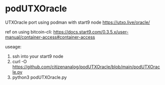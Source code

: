 # podUTXOracle
UTXOracle port using podman with start9 node https://utxo.live/oracle/

ref on using bitcoin-cli: https://docs.start9.com/0.3.5.x/user-manual/container-access#container-access

useage:

1. ssh into your start9 node
2. curl -O https://github.com/citizenanalog/podUTXOracle/blob/main/podUTXOracle.py
3. python3 podUTXOracle.py
